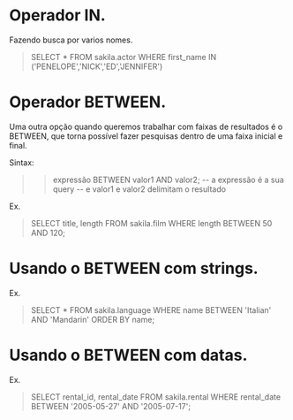# Operador IN.
 Fazendo busca por varios nomes.
  > SELECT * FROM sakila.actor WHERE first_name IN ('PENELOPE','NICK','ED','JENNIFER')

# Operador BETWEEN.

  Uma outra opção quando queremos trabalhar com faixas de resultados é o BETWEEN, que torna possível fazer pesquisas dentro de uma faixa inicial e final.

  Sintax:

  >> expressão BETWEEN valor1 AND valor2;
  -- a expressão é a sua query
  -- e valor1 e valor2 delimitam o resultado

  Ex.
  > SELECT title, length FROM sakila.film WHERE length BETWEEN 50 AND 120;

  # Usando o BETWEEN com strings.

  Ex.
  > SELECT * FROM sakila.language WHERE name BETWEEN 'Italian' AND 'Mandarin' ORDER BY name;

  # Usando o BETWEEN com datas.

  Ex.

  > SELECT rental_id, rental_date FROM sakila.rental WHERE rental_date BETWEEN '2005-05-27' AND '2005-07-17';